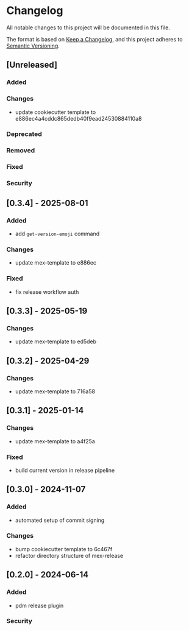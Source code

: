 # Changelog

All notable changes to this project will be documented in this file.

The format is based on [Keep a Changelog](https://keepachangelog.com/en/1.0.0/),
and this project adheres to [Semantic Versioning](https://semver.org/spec/v2.0.0.html).

## [Unreleased]

### Added

### Changes

- update cookiecutter template to e886ec4a4cddc865dedb40f9ead24530884110a8

### Deprecated

### Removed

### Fixed

### Security

## [0.3.4] - 2025-08-01

### Added

- add `get-version-emoji` command

### Changes

- update mex-template to e886ec

### Fixed

- fix release workflow auth

## [0.3.3] - 2025-05-19

### Changes

- update mex-template to ed5deb

## [0.3.2] - 2025-04-29

### Changes

- update mex-template to 716a58

## [0.3.1] - 2025-01-14

### Changes

- update mex-template to a4f25a

### Fixed

- build current version in release pipeline

## [0.3.0] - 2024-11-07

### Added

- automated setup of commit signing

### Changes

- bump cookiecutter template to 6c467f
- refactor directory structure of mex-release

## [0.2.0] - 2024-06-14

### Added

- pdm release plugin

### Security
